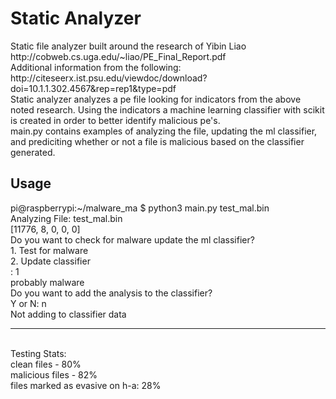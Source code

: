 <h1>Static Analyzer</h1>
Static file analyzer built around the research of Yibin Liao http://cobweb.cs.uga.edu/~liao/PE_Final_Report.pdf
<br>
Additional information from the following: http://citeseerx.ist.psu.edu/viewdoc/download?doi=10.1.1.302.4567&rep=rep1&type=pdf
<br>
Static analyzer analyzes a pe file looking for indicators from the above noted research. Using the indicators a machine learning classifier with scikit is created in order to better identify malicious pe's. 
<br>
main.py contains examples of analyzing the file, updating the ml classifier, and prediciting whether or not a file is malicious based on the classifier generated.
<br>
<h2>Usage</h2>
pi@raspberrypi:~/malware_ma $ python3 main.py test_mal.bin
<br>
Analyzing File: test_mal.bin
<br>
[11776, 8, 0, 0, 0]
<br>
Do you want to check for malware update the ml classifier?
<br>
1. Test for malware
<br>
2. Update classifier
<br>
: 1
<br>
probably malware
<br>
Do you want to add the analysis to the classifier?
<br>
Y or N: n
<br>
Not adding to classifier data
<hr>
<br>
Testing Stats:
<br>
clean files - 80%
<br>
malicious files - 82%
<br>
files marked as evasive on h-a: 28%
